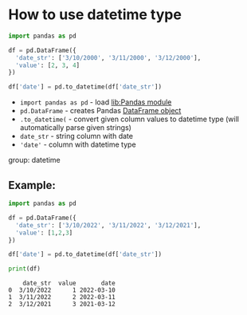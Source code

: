 # How to use datetime type

```python
import pandas as pd

df = pd.DataFrame({
  'date_str': ['3/10/2000', '3/11/2000', '3/12/2000'],
  'value': [2, 3, 4]
})

df['date'] = pd.to_datetime(df['date_str'])
```

- `import pandas as pd` - load [lib:Pandas module](/python-pandas/how-to-install-pandas)
- `pd.DataFrame` - creates Pandas [DataFrame object](https://pandas.pydata.org/docs/reference/api/pandas.DataFrame.html)
- `.to_datetime(` - convert given column values to datetime type (will automatically parse given strings)
- `date_str` - string column with date
- `'date'` - column with datetime type

group: datetime

## Example: 
```python
import pandas as pd

df = pd.DataFrame({
  'date_str': ['3/10/2022', '3/11/2022', '3/12/2021'],
  'value': [1,2,3]
})

df['date'] = pd.to_datetime(df['date_str'])

print(df)
```
```
    date_str  value       date
0  3/10/2022      1 2022-03-10
1  3/11/2022      2 2022-03-11
2  3/12/2021      3 2021-03-12

```

